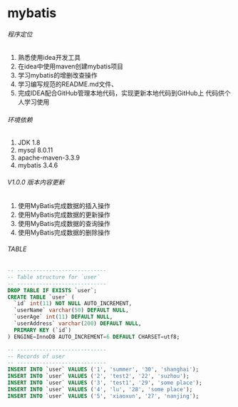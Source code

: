 mybatis
===============
###### 程序定位
1. 熟悉使用idea开发工具
2. 在idea中使用maven创建mybatis项目
3. 学习mybatis的增删改查操作
4. 学习编写规范的README.md文件、
5. 完成IDEA配合GitHub管理本地代码，实现更新本地代码到GitHub上
代码供个人学习使用  

###### 环境依赖
1. JDK 1.8
2. mysql 8.0.11
3. apache-maven-3.3.9
4. mybatis 3.4.6
  
###### V1.0.0 版本内容更新
1. 使用MyBatis完成数据的插入操作
2. 使用MyBatis完成数据的更新操作
3. 使用MyBatis完成数据的查询操作
4. 使用MyBatis完成数据的删除操作

###### TABLE
```sql
-- ----------------------------
-- Table structure for `user`
-- ----------------------------
DROP TABLE IF EXISTS `user`;
CREATE TABLE `user` (
  `id` int(11) NOT NULL AUTO_INCREMENT,
  `userName` varchar(50) DEFAULT NULL,
  `userAge` int(11) DEFAULT NULL,
  `userAddress` varchar(200) DEFAULT NULL,
  PRIMARY KEY (`id`)
) ENGINE=InnoDB AUTO_INCREMENT=6 DEFAULT CHARSET=utf8;

-- ----------------------------
-- Records of user
-- ----------------------------
INSERT INTO `user` VALUES ('1', 'summer', '30', 'shanghai');
INSERT INTO `user` VALUES ('2', 'test2', '22', 'suzhou');
INSERT INTO `user` VALUES ('3', 'test1', '29', 'some place');
INSERT INTO `user` VALUES ('4', 'lu', '28', 'some place');
INSERT INTO `user` VALUES ('5', 'xiaoxun', '27', 'nanjing');

```
